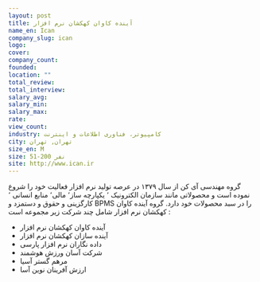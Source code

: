 ```yaml
---
layout: post
title: آینده کاوان کهکشان نرم افزار
name_en: Ican
company_slug: ican
logo: 
cover: 
company_count:
founded:
location: ""
total_review: 
total_interview: 
salary_avg: 
salary_min: 
salary_max: 
rate: 
view_count: 
industry: کامپیوتر، فناوری اطلاعات و اینترنت
city: تهران, تهران
size_en: M
size: 51-200 نفر
site: http://www.ican.ir
---
```


گروه مهندسی آی کن از سال ۱۳۷۹ در عرصه تولید نرم افزار فعالیت خود را شروع نموده است و محصولاتی مانند سازمان الکترونیک ٬ یکپارچه ساز٬ مالی٬ منابع انسانی ٬ کارگزینی و حقوق و دستمزد و BPMS  را در سبد محصولات خود دارد. گروه آینده کاوان کهکشان نرم افزار شامل چند شرکت زیر مجموعه است :
- آینده کاوان کهکشان نرم افزار
- آینده سازان کهکشان نرم افزار
- داده نگاران نرم افزار پارسی
- شرکت آسان ورزش هوشمند
- مرهم گستر آسیا
- ارزش آفرینان نوین آسا

